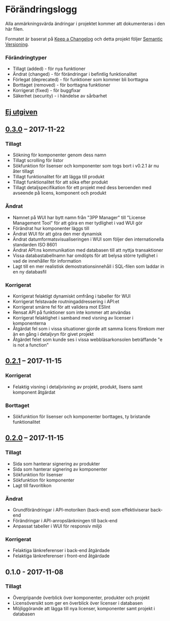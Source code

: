 # Förändringslogg
Alla anmärkningsvärda ändringar i projektet kommer att dokumenteras i den här filen.

Formatet är baserat på [Keep a Changelog] och detta projekt följer [Semantic Versioning].

[Keep a Changelog]: http://keepachangelog.com/en/1.0.0/
[Semantic Versioning]: http://semver.org/spec/v2.0.0.html

### Förändringtyper
- Tillagt (added) - för nya funktioner
- Ändrat (changed) - för förändringar i befintlig funktionalitet
- Förlegat (deprecated) - för funktioner som kommer bli borttagna
- Borttaget (removed) - för borttagna funktioner
- Korrigerat (fixed) - för buggfixar
- Säkerhet (security) - i händelse av sårbarhet

## [Ej utgiven]

## [0.3.0] – 2017-11-22
### Tillagt
- Sökning för komponenter genom dess namn
- Tillagt scrolling för listor
- Sökfunktion för lisenser och komponenter som togs bort i v0.2.1 är nu åter tillagt
- Tillagt funktionalitet för att lägga till produkt
- Tillagt funktionalitet för att söka efter produkt
- Tillagt detaljspecifikation för ett projekt med dess beroenden med avseende på licens, komponent och produkt

### Ändrat
- Namnet på WUI har bytt namn från "3PP Manager" till "License Management Tool" för att göra en mer tydlighet i vad WUI gör
- Förändrat hur komponenter läggs till
- Ändrat WUI för att göra den mer dynamisk
- Ändrat datumformatsvisualiseringen i WUI som följer den internationella standarden ISO 8601
- Ändrat API:ns kommunikation med databasen till att nyttja transaktioner
- Vissa databastabellnamn har omdöpts för att belysa större tydlighet i vad de innehåller för information
- Lagt till en mer realistisk demostrationsinnehåll i SQL-filen som laddar in en ny databasfil

### Korrigerat
- Korrigerat felaktigt dynamiskt omfrång i tabeller för WUI
- Korrigerat felstavade routningaddressering i API:et
- Korrigerat smärre fel för att validera mot ESlint
- Rensat API på funktioner som inte kommer att användas
- Korrigerat felaktighet i samband med visning av licenser i komponenterna
- Åtgärdat fel som i vissa situationer gjorde att samma licens förekom mer än en gång i detaljvyn för givet projekt
- Åtgärdet felet som kunde ses i vissa webbläsarkonsolen beträffande "e is not a function"

## [0.2.1] – 2017-11-15
### Korrigerat
- Felaktig visning i detaljvisning av projekt, produkt, lisens samt komponent åtgärdat

### Borttaget
- Sökfunktion för lisenser och komponenter borttages, ty bristande funktionalitet

## [0.2.0] – 2017-11-15
### Tillagt
- Sida som hanterar signering av produkter
- Sida som hanterar signering av komponenter
- Sökfunktion för lisenser
- Sökfunktion för komponenter
- Lagt till favoritikon

### Ändrat
- Grundförändringar i API-motoriken (back-end) som effektiviserar back-end
- Förändringar i API-anropslänkningen till back-end
- Anpassat tabeller i WUI för responsiv miljö

### Korrigerat
- Felaktiga länkreferenser i back-end åtgärdade
- Felaktiga länkreferenser i front-end åtgärdade

## 0.1.0 - 2017-11-08
### Tillagt
- Övergripande överblick över komponenter, produkter och projekt
- Licensöversikt som ger en överblick över licenser i databasen
- Möjliggörande att lägga till nya licenser, komponenter samt projekt i databasen

[Ej utgiven]: https://github.com/SAAB2017/3PP-tool/compare/v0.3.0...HEAD
[0.3.0]: https://github.com/SAAB2017/3PP-tool/compare/v0.2.1...v0.3.0
[0.2.1]: https://github.com/SAAB2017/3PP-tool/compare/v0.2.0...v0.2.1
[0.2.0]: https://github.com/SAAB2017/3PP-tool/compare/v0.1.0...v0.2.0
